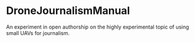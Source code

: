 DroneJournalismManual
=====================

An experiment in open authorship on the highly experimental topic of using small UAVs for journalism.

